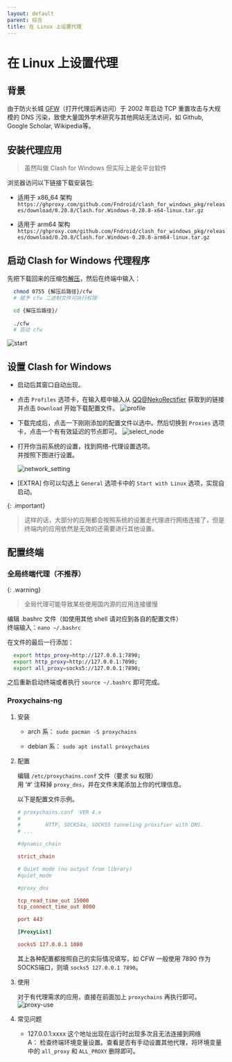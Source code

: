```yaml
---
layout: default
parent: 综合
title: 在 Linux 上设置代理
---
```


# 在 Linux 上设置代理

## 背景

由于防火长城 [GFW](https://zh.wikipedia.org/wiki/%E9%98%B2%E7%81%AB%E9%95%BF%E5%9F%8E)（打开代理后再访问）于 2002 年启动 TCP 重置攻击与大规模的 DNS 污染，致使大量国外学术研究与其他网站无法访问，如 Github, Google Scholar, Wikipedia等。

## 安装代理应用

> 虽然叫做 Clash for Windows 但实际上是全平台软件

浏览器访问以下链接下载安装包:

- 适用于 x86_64 架构  
    `https://ghproxy.com/github.com/Fndroid/clash_for_windows_pkg/releases/download/0.20.8/Clash.for.Windows-0.20.8-x64-linux.tar.gz`

- 适用于 arm64 架构  
    `https://ghproxy.com/github.com/Fndroid/clash_for_windows_pkg/releases/download/0.20.8/Clash.for.Windows-0.20.8-arm64-linux.tar.gz`

## 启动 Clash for Windows 代理程序

先把下载回来的压缩包[解压](https://www.myfreax.com/tar-extract-tar-gz-file/)，然后在终端中输入：

```bash
  chmod 0755 {解压后路径}/cfw
  # 赋予 cfw 二进制文件可执行权限

  cd {解压后路径}/
    
  ./cfw
  # 启动 cfw
```

![start](/assets/images/setting-up-proxy-on-linux/start.png)

## 设置 Clash for Windows

- 启动后其窗口自动出现。  

- 点击 `Profiles` 选项卡，在输入框中输入从 [QQ@NekoRectifier](https://wpa.qq.com/msgrd?v=3&uin=2182998627&site=qqq&menu=yes) 获取到的链接并点击 `Download` 开始下载配置文件。
![profile](/assets/images/setting-up-proxy-on-linux/download_profile.png)

- 下载完成后，点击一下刚刚添加的配置文件以选中。然后切换到 `Proxies` 选项卡，点击一个有有效延迟的节点即可。
![select_node](/assets/images/setting-up-proxy-on-linux/select_node.png)

- 打开你当前系统的设置，找到网络-代理设置选项。  
并按照下图进行设置。

    ![network_setting](/assets/images/setting-up-proxy-on-linux/network_setting.png)

- [EXTRA] 你可以勾选上 `General` 选项卡中的 `Start with Linux` 选项，实现自启动。

{: .important}
> 这样的话，大部分的应用都会按照系统的设置走代理进行网络连接了，但是终端内的应用依然是无效的还需要进行其他设置。

## 配置终端

### 全局终端代理（不推荐）

{: .warning}
> 全局代理可能导致某些使用国内源的应用连接缓慢

编辑 .bashrc 文件（如使用其他 shell 请对应到各自的配置文件）  
终端输入：`nano ~/.bashrc`

在文件的最后一行添加：

```bash
  export https_proxy=http://127.0.0.1:7890;
  export http_proxy=http://127.0.0.1:7890;
  export all_proxy=socks5://127.0.0.1:7890;
```

之后重新启动终端或者执行 `source ~/.bashrc` 即可完成。

### Proxychains-ng

1. 安装

    - arch 系： `sudo pacman -S proxychains`

    - debian 系： `sudo apt install proxychains`

2. 配置

    编辑 `/etc/proxychains.conf` 文件（要求 su 权限）  
    用 ‘#’ 注释掉 `proxy_dns`，并在文件末尾添加上你的代理信息。

    以下是配置文件示例。

    ```conf
    # proxychains.conf  VER 4.x
    #
    #        HTTP, SOCKS4a, SOCKS5 tunneling proxifier with DNS.
    # ...

    #dynamic_chain

    strict_chain

    # Quiet mode (no output from library)
    #quiet_mode

    #proxy_dns

    tcp_read_time_out 15000
    tcp_connect_time_out 8000

    port 443

    [ProxyList]

    socks5 127.0.0.1 1080

    ```

    其上各种配置都按照自己的实际情况填写，如 CFW 一般使用 7890 作为SOCKS端口，则填 `socks5 127.0.0.1 7890`。

3. 使用

    对于有代理需求的应用，直接在前面加上 `proxychains` 再执行即可。
    ![proxy-use](/assets/images/setting-up-proxy-on-linux/show.png)

4. 常见问题

    - 127.0.0.1:xxxx 这个地址出现在运行时出现多次且无法连接到网络  
        A： 检查终端环境变量设置。查看是否有手动设置其他代理，将环境变量中的 `all_proxy` 和 `ALL_PROXY` 删除即可。
